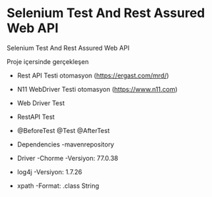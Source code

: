 # Selenium Test And Rest Assured Web API
Selenium Test And Rest Assured Web API

Proje içersinde gerçekleşen
* Rest API Testi otomasyon (https://ergast.com/mrd/)
* N11 WebDriver Testi otomasyon (https://www.n11.com)


* Web Driver Test
* RestAPI Test
* @BeforeTest @Test @AfterTest
* Dependencies -mavenrepository
* Driver -Chorme -Versiyon: 77.0.38
* log4j -Versiyon: 1.7.26
* xpath -Format: .class String
